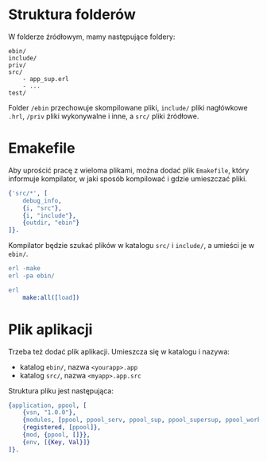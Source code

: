 # Struktura folderów

W folderze źródłowym, mamy następujące foldery:
```
ebin/
include/
priv/
src/
    - app_sup.erl
    - ...
test/
```

Folder `/ebin` przechowuje skompilowane pliki, `include/` pliki nagłówkowe `.hrl`, `/priv` pliki wykonywalne i inne, a `src/` pliki źródłowe. 

# Emakefile 

Aby uprościć pracę z wieloma plikami, można dodać plik `Emakefile`, który informuje kompilator, w jaki sposób kompilować i gdzie umieszczać pliki.

```erlang title="Emakefile"
{'src/*', [
    debug_info,
    {i, "src"},
    {i, "include"},
    {outdir, "ebin"}
]}.
```

Kompilator będzie szukać plików w katalogu `src/` i `include/`, a umieści je w `ebin/`. 

```erlang
erl -make 
erl -pa ebin/

erl
    make:all([load])
```

# Plik aplikacji 

Trzeba też dodać plik aplikacji. Umieszcza się w katalogu i nazywa: 
- katalog `ebin/`, nazwa `<yourapp>.app`
- katalog `src/`, nazwa `<myapp>.app.src` 

Struktura pliku jest następująca:
```erlang
{application, ppool, [
    {vsn, "1.0.0"},
    {modules, [ppool, ppool_serv, ppool_sup, ppool_supersup, ppool_worker_sup]},
    {registered, [ppool]},
    {mod, {ppool, []}},
    {env, [{Key, Val}]}
]}.
```